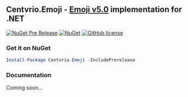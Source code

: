 ## Centvrio.Emoji - [Emoji v5.0](http://unicode.org/Public/emoji/5.0/emoji-test.txt) implementation for .NET
[![NuGet Pre Release](https://img.shields.io/nuget/vpre/Centvrio.Emoji.svg?style=flat-square)](https://www.nuget.org/packages/Centvrio.Emoji/)
[![NuGet](https://img.shields.io/nuget/dt/Centvrio.Emoji.svg?style=flat-square)](https://www.nuget.org/packages/Centvrio.Emoji/)
[![GitHub license](https://img.shields.io/github/license/Centvrio/Centvrio.Emoji.svg?style=flat-square)](https://github.com/Centvrio/Centvrio.Emoji/blob/master/LICENSE)

### Get it on NuGet
```powershell
Install-Package Centvrio.Emoji -IncludePrerelease
```

### Documentation
Coming soon...